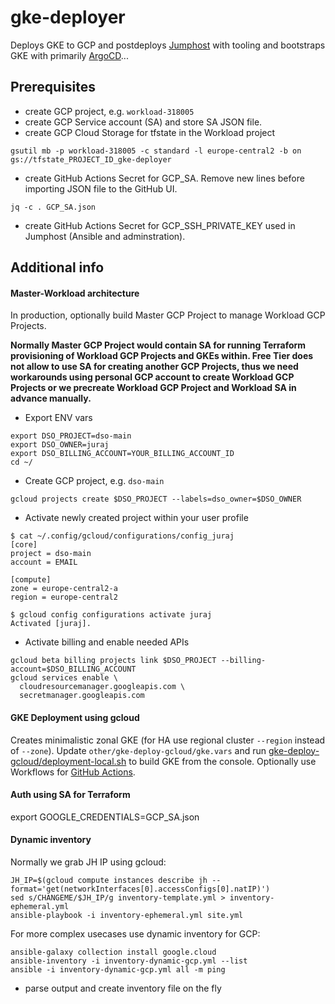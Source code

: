 # gke-deployer
Deploys GKE to GCP and postdeploys [Jumphost](docs/jh.md) with tooling and bootstraps GKE with primarily [ArgoCD](docs/argocd.md)...

## Prerequisites
- create GCP project, e.g. `workload-318005`
- create GCP Service account (SA) and store SA JSON file.
- create GCP Cloud Storage for tfstate in the Workload project
```
gsutil mb -p workload-318005 -c standard -l europe-central2 -b on gs://tfstate_PROJECT_ID_gke-deployer
```
- create GitHub Actions Secret for GCP_SA. Remove new lines before importing JSON file to the GitHub UI.
```
jq -c . GCP_SA.json
```
- create GitHub Actions Secret for GCP_SSH_PRIVATE_KEY used in Jumphost (Ansible and adminstration).

## Additional info
#### Master-Workload architecture
In production, optionally build Master GCP Project to manage Workload GCP Projects.

**Normally Master GCP Project would contain SA for running Terraform provisioning of Workload GCP Projects and GKEs within. Free Tier does not allow to use SA for creating another GCP Projects, thus we need workarounds using personal GCP account to create Workload GCP Projects or we precreate Workload GCP Project and Workload SA in advance manually.**

- Export ENV vars
```
export DSO_PROJECT=dso-main
export DSO_OWNER=juraj
export DSO_BILLING_ACCOUNT=YOUR_BILLING_ACCOUNT_ID
cd ~/
```
- Create GCP project, e.g. `dso-main`
```
gcloud projects create $DSO_PROJECT --labels=dso_owner=$DSO_OWNER
```
- Activate newly created project within your user profile
```
$ cat ~/.config/gcloud/configurations/config_juraj
[core]
project = dso-main
account = EMAIL

[compute]
zone = europe-central2-a
region = europe-central2

$ gcloud config configurations activate juraj
Activated [juraj].
```
- Activate billing and enable needed APIs
```
gcloud beta billing projects link $DSO_PROJECT --billing-account=$DSO_BILLING_ACCOUNT
gcloud services enable \
  cloudresourcemanager.googleapis.com \
  secretmanager.googleapis.com
```

#### GKE Deployment using gcloud
Creates minimalistic zonal GKE (for HA use regional cluster `--region` instead of `--zone`).
Update `other/gke-deploy-gcloud/gke.vars` and run [gke-deploy-gcloud/deployment-local.sh](other/gke-deploy-gcloud/deployment-local.sh) to build GKE from the console. Optionally use Workflows for [GitHub Actions](.github/workflows/gke-deploy-gcloud.yml).

#### Auth using SA for Terraform
export GOOGLE_CREDENTIALS=GCP_SA.json

#### Dynamic inventory
Normally we grab JH IP using gcloud:
```
JH_IP=$(gcloud compute instances describe jh --format='get(networkInterfaces[0].accessConfigs[0].natIP)')
sed s/CHANGEME/$JH_IP/g inventory-template.yml > inventory-ephemeral.yml
ansible-playbook -i inventory-ephemeral.yml site.yml
```

For more complex usecases use dynamic inventory for GCP:
```
ansible-galaxy collection install google.cloud
ansible-inventory -i inventory-dynamic-gcp.yml --list
ansible -i inventory-dynamic-gcp.yml all -m ping
```
- parse output and create inventory file on the fly